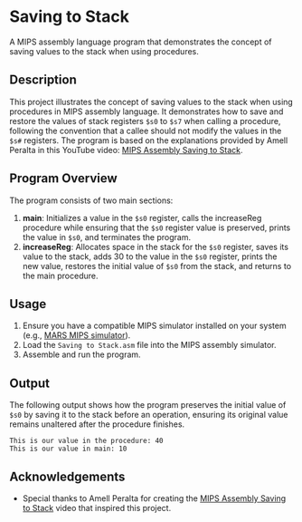 # Saving to Stack

A MIPS assembly language program that demonstrates the concept of saving values to the stack when using procedures.

## Description

This project illustrates the concept of saving values to the stack when using procedures in MIPS assembly language. It demonstrates how to save and restore the values of stack registers `$s0` to `$s7` when calling a procedure, following the convention that a callee should not modify the values in the `$s#` registers. The program is based on the explanations provided by Amell Peralta in this YouTube video: [MIPS Assembly Saving to Stack](https://www.youtube.com/watch?v=3napwKvocSU&list=PL5b07qlmA3P6zUdDf-o97ddfpvPFuNa5A&index=17&ab_channel=AmellPeralta).

## Program Overview

The program consists of two main sections:

1. **main**: Initializes a value in the `$s0` register, calls the increaseReg procedure while ensuring that the `$s0` register value is preserved, prints the value in `$s0`, and terminates the program.
2. **increaseReg**: Allocates space in the stack for the `$s0` register, saves its value to the stack, adds 30 to the value in the `$s0` register, prints the new value, restores the initial value of `$s0` from the stack, and returns to the main procedure.

## Usage

1. Ensure you have a compatible MIPS simulator installed on your system (e.g., [MARS MIPS simulator](http://courses.missouristate.edu/KenVollmar/MARS/)).
2. Load the `Saving to Stack.asm` file into the MIPS assembly simulator.
3. Assemble and run the program.

## Output

The following output shows how the program preserves the initial value of `$s0` by saving it to the stack before an operation, ensuring its original value remains unaltered after the procedure finishes.

```plaintext
This is our value in the procedure: 40
This is our value in main: 10
```

## Acknowledgements

- Special thanks to Amell Peralta for creating the [MIPS Assembly Saving to Stack](https://www.youtube.com/watch?v=3napwKvocSU&list=PL5b07qlmA3P6zUdDf-o97ddfpvPFuNa5A&index=17&ab_channel=AmellPeralta) video that inspired this project.
